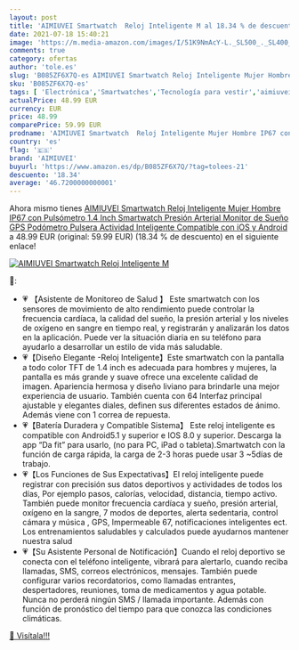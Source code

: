 ```yaml
---
layout: post
title: 'AIMIUVEI Smartwatch  Reloj Inteligente M al 18.34 % de descuento'
date: 2021-07-18 15:40:21
image: 'https://m.media-amazon.com/images/I/51K9NmAcY-L._SL500_._SL400_.jpg'
comments: true
category: ofertas
author: 'tole.es'
slug: 'B085ZF6X7Q-es AIMIUVEI Smartwatch Reloj Inteligente Mujer Hombre IP67...'
sku: 'B085ZF6X7Q-es'
tags: [ 'Electrónica','Smartwatches','Tecnología para vestir','aimiuvei','android', ]
actualPrice: 48.99 EUR
currency: EUR
price: 48.99
comparePrice: 59.99 EUR
prodname: 'AIMIUVEI Smartwatch  Reloj Inteligente Mujer Hombre IP67 con Pulsómetro  1.4 Inch Smartwatch Presión Arterial Monitor de Sueño GPS Podómetro Pulsera Actividad Inteligente Compatible con iOS y Android'
country: 'es'
flag: '🇪🇸'
brand: 'AIMIUVEI'
buyurl: 'https://www.amazon.es/dp/B085ZF6X7Q/?tag=tolees-21'
descuento: '18.34'
average: '46.7200000000001'
---
```


Ahora mismo tienes [AIMIUVEI Smartwatch  Reloj Inteligente Mujer Hombre IP67 con Pulsómetro  1.4 Inch Smartwatch Presión Arterial Monitor de Sueño GPS Podómetro Pulsera Actividad Inteligente Compatible con iOS y Android](https://www.amazon.es/dp/B085ZF6X7Q/?tag=tolees-21) a 48.99 EUR (original: 59.99 EUR) (18.34 %  de descuento) en el siguiente enlace!

[![AIMIUVEI Smartwatch  Reloj Inteligente M](https://m.media-amazon.com/images/I/51K9NmAcY-L._SL500_._SL400_.jpg)](https://www.amazon.es/dp/B085ZF6X7Q/?tag=tolees-21)

🔎:

- 💗 【Asistente de Monitoreo de Salud 】 Este smartwatch con los sensores de movimiento de alto rendimiento puede controlar la frecuencia cardíaca, la calidad del sueño, la presión arterial y los niveles de oxígeno en sangre en tiempo real, y registrarán y analizarán los datos en la aplicación. Puede ver la situación diaria en su teléfono para ayudarlo a desarrollar un estilo de vida más saludable.
- 💗【Diseño Elegante -Reloj Inteligente】Este smartwatch con la pantalla a todo color TFT de 1.4 inch es adecuada para hombres y mujeres, la pantalla es más grande y suave ofrece una excelente calidad de imagen. Apariencia hermosa y diseño liviano para brindarle una mejor experiencia de usuario. También cuenta con 64 Interfaz principal ajustable y elegantes diales, definen sus diferentes estados de ánimo. Además viene con 1 correa de repuesta.
- 💗【Batería Duradera y Compatible Sistema】 Este reloj inteligente es compatible con Android5.1 y superior e IOS 8.0 y superior. Descarga la app “Da fit” para usarlo, (no para PC, iPad o tableta).Smartwatch con la función de carga rápida, la carga de 2-3 horas puede usar 3 ~5días de trabajo.
- 💗【Los Funciones de Sus Expectativas】El reloj inteligente puede registrar con precisión sus datos deportivos y actividades de todos los días, Por ejemplo pasos, calorías, velocidad, distancia, tiempo activo. También puede monitor frecuencia cardíaca y sueño, presión arterial, oxígeno en la sangre, 7 modos de deportes, alerta sedentaria, control cámara y música , GPS, Impermeable 67, notificaciones inteligentes ect. Los entrenamientos saludables y calculados puede ayudarnos mantener nuestra salud
- 💗【Su Asistente Personal de Notificación】Cuando el reloj deportivo se conecta con el teléfono inteligente, vibrará para alertarlo, cuando reciba llamadas, SMS, correos electrónicos, mensajes. También puede configurar varios recordatorios, como llamadas entrantes, despertadores, reuniones, toma de medicamentos y agua potable. Nunca no perderá ningún SMS / llamada importante. Además con función de pronóstico del tiempo para que conozca las condiciones climáticas.

[🛒 Visítala!!!](https://www.amazon.es/dp/B085ZF6X7Q/?tag=tolees-21)
